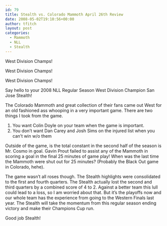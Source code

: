 ```yaml
---
id: 79
title: Stealth vs. Colorado Mammoth April 26th Review
date: 2008-05-02T19:10:56+00:00
author: tfitch
layout: post
categories:
  - Mammoth
  - NLL
  - Stealth
---
```

West Division Champs!

West Division Champs!

West Division Champs!

Say hello to your 2008 NLL Regular Season West Division Champion San Jose Stealth!

The Colorado Mammoth and great collection of their fans came out West for an old fashioned ass whooping in a very important game. There are two things I took from the game.

  1. You want Colin Doyle on your team when the game is important.
  2. You don&#8217;t want Dan Carey and Josh Sims on the injured list when you can&#8217;t win w/o them

Outside of the game, is the total constant in the second half of the season is Mr. Cosmo in goal. Gavin Prout failed to assist any of the Mammoth in scoring a goal in the final 25 minutes of game play! When was the last time the Mammoth were shut out for 25 minutes? (Probably the Black Out game in Colorado, hehe).

The game wasn&#8217;t all roses though. The Stealth highlights were consolidated to the first and fourth quarters. The Stealth actually lost the second and third quarters by a combined score of 4 to 2. Against a better team this lull could lead to a loss, so I am worried about that. But it&#8217;s the playoffs now and our whole team has the experience from going to the Western Finals last year. The Stealth will take the momentum from this regular season ending victory and make their Champions Cup run.

Good job Stealth!
